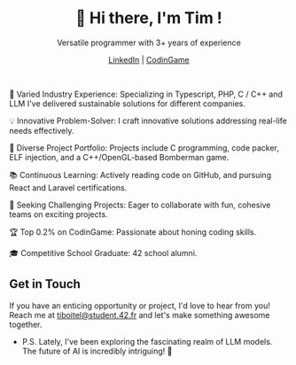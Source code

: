 <p align="center">
  <h1 align="center">👋 Hi there, I'm Tim !</h1>
  <p align="center">Versatile programmer with 3+ years of experience</p>
</p>

<p align="center">
  <a href="https://www.linkedin.com/in/tiboitel/">LinkedIn</a> |
  <a href="https://www.codingame.com/profile/867f4caf6cc7b94ff76dc070f0b61eb10305793">CodinGame</a>
</p>

<br />

💼 Varied Industry Experience: Specializing in Typescript, PHP, C / C++ and LLM I've delivered sustainable solutions for different companies.

💡 Innovative Problem-Solver: I craft innovative solutions addressing real-life needs effectively.

🚀 Diverse Project Portfolio: Projects include C programming, code packer, ELF injection, and a C++/OpenGL-based Bomberman game.

📚 Continuous Learning: Actively reading code on GitHub, and pursuing React and Laravel certifications.

🌟 Seeking Challenging Projects: Eager to collaborate with fun, cohesive teams on exciting projects.

🏆 Top 0.2% on CodinGame: Passionate about honing coding skills.

🎓 Competitive School Graduate: 42 school alumni.

## Get in Touch

If you have an enticing opportunity or project, I'd love to hear from you! Reach me at tiboitel@student.42.fr and let's make something awesome together.

* P.S. Lately, I've been exploring the fascinating realm of LLM models. The future of AI is incredibly intriguing! 🌌
